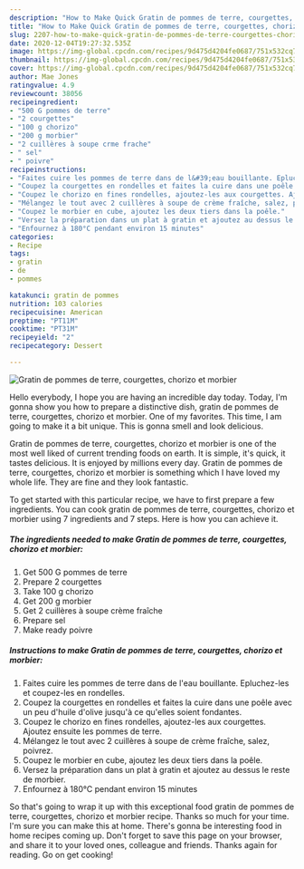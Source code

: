 ```yaml
---
description: "How to Make Quick Gratin de pommes de terre, courgettes, chorizo et morbier"
title: "How to Make Quick Gratin de pommes de terre, courgettes, chorizo et morbier"
slug: 2207-how-to-make-quick-gratin-de-pommes-de-terre-courgettes-chorizo-et-morbier
date: 2020-12-04T19:27:32.535Z
image: https://img-global.cpcdn.com/recipes/9d475d4204fe0687/751x532cq70/gratin-de-pommes-de-terre-courgettes-chorizo-et-morbier-photo-principale-de-la-recette.jpg
thumbnail: https://img-global.cpcdn.com/recipes/9d475d4204fe0687/751x532cq70/gratin-de-pommes-de-terre-courgettes-chorizo-et-morbier-photo-principale-de-la-recette.jpg
cover: https://img-global.cpcdn.com/recipes/9d475d4204fe0687/751x532cq70/gratin-de-pommes-de-terre-courgettes-chorizo-et-morbier-photo-principale-de-la-recette.jpg
author: Mae Jones
ratingvalue: 4.9
reviewcount: 38056
recipeingredient:
- "500 G pommes de terre"
- "2 courgettes"
- "100 g chorizo"
- "200 g morbier"
- "2 cuillères à soupe crme frache"
- " sel"
- " poivre"
recipeinstructions:
- "Faites cuire les pommes de terre dans de l&#39;eau bouillante. Epluchez-les et coupez-les en rondelles."
- "Coupez la courgettes en rondelles et faites la cuire dans une poêle avec un peu d&#39;huile d&#39;olive jusqu&#39;à ce qu&#39;elles soient fondantes."
- "Coupez le chorizo en fines rondelles, ajoutez-les aux courgettes. Ajoutez ensuite les pommes de terre."
- "Mélangez le tout avec 2 cuillères à soupe de crème fraîche, salez, poivrez."
- "Coupez le morbier en cube, ajoutez les deux tiers dans la poêle."
- "Versez la préparation dans un plat à gratin et ajoutez au dessus le reste de morbier."
- "Enfournez à 180°C pendant environ 15 minutes"
categories:
- Recipe
tags:
- gratin
- de
- pommes

katakunci: gratin de pommes 
nutrition: 103 calories
recipecuisine: American
preptime: "PT11M"
cooktime: "PT31M"
recipeyield: "2"
recipecategory: Dessert

---
```



![Gratin de pommes de terre, courgettes, chorizo et morbier](https://img-global.cpcdn.com/recipes/9d475d4204fe0687/751x532cq70/gratin-de-pommes-de-terre-courgettes-chorizo-et-morbier-photo-principale-de-la-recette.jpg)

Hello everybody, I hope you are having an incredible day today. Today, I'm gonna show you how to prepare a distinctive dish, gratin de pommes de terre, courgettes, chorizo et morbier. One of my favorites. This time, I am going to make it a bit unique. This is gonna smell and look delicious.

Gratin de pommes de terre, courgettes, chorizo et morbier is one of the most well liked of current trending foods on earth. It is simple, it's quick, it tastes delicious. It is enjoyed by millions every day. Gratin de pommes de terre, courgettes, chorizo et morbier is something which I have loved my whole life. They are fine and they look fantastic.




To get started with this particular recipe, we have to first prepare a few ingredients. You can cook gratin de pommes de terre, courgettes, chorizo et morbier using 7 ingredients and 7 steps. Here is how you can achieve it.

<!--inarticleads1-->

##### The ingredients needed to make Gratin de pommes de terre, courgettes, chorizo et morbier:

1. Get 500 G pommes de terre
1. Prepare 2 courgettes
1. Take 100 g chorizo
1. Get 200 g morbier
1. Get 2 cuillères à soupe crème fraîche
1. Prepare  sel
1. Make ready  poivre




<!--inarticleads2-->

##### Instructions to make Gratin de pommes de terre, courgettes, chorizo et morbier:

1. Faites cuire les pommes de terre dans de l&#39;eau bouillante. Epluchez-les et coupez-les en rondelles.
1. Coupez la courgettes en rondelles et faites la cuire dans une poêle avec un peu d&#39;huile d&#39;olive jusqu&#39;à ce qu&#39;elles soient fondantes.
1. Coupez le chorizo en fines rondelles, ajoutez-les aux courgettes. Ajoutez ensuite les pommes de terre.
1. Mélangez le tout avec 2 cuillères à soupe de crème fraîche, salez, poivrez.
1. Coupez le morbier en cube, ajoutez les deux tiers dans la poêle.
1. Versez la préparation dans un plat à gratin et ajoutez au dessus le reste de morbier.
1. Enfournez à 180°C pendant environ 15 minutes




So that's going to wrap it up with this exceptional food gratin de pommes de terre, courgettes, chorizo et morbier recipe. Thanks so much for your time. I'm sure you can make this at home. There's gonna be interesting food in home recipes coming up. Don't forget to save this page on your browser, and share it to your loved ones, colleague and friends. Thanks again for reading. Go on get cooking!
